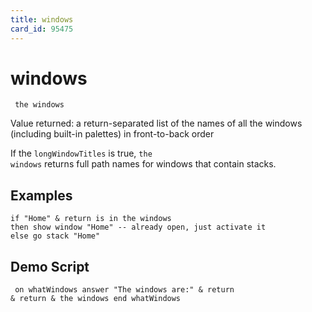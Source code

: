 ```yaml
---
title: windows
card_id: 95475
---
```


# windows

<code><pre>
the windows
</pre></code>

Value returned: a return-separated list of the names of all the windows (including built-in palettes) in front-to-back order

If the <code>longWindowTitles</code> is true, <code>the windows</code> returns full path names for windows that contain stacks. 


## Examples

```
if "Home" & return is in the windows
then show window "Home" -- already open, just activate it
else go stack "Home"
```

## Demo Script

<code><pre>
on whatWindows
  answer "The windows are:" & return & return & the windows
end whatWindows
</pre></code>

